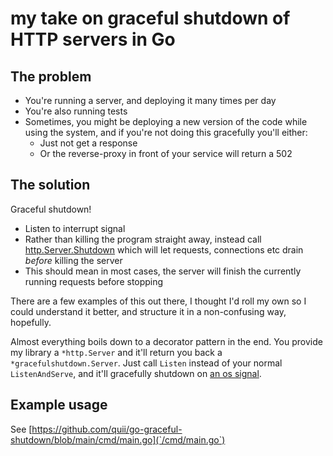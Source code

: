 # my take on graceful shutdown of HTTP servers in Go

## The problem

- You're running a server, and deploying it many times per day
- You're also running tests
- Sometimes, you might be deploying a new version of the code while using the system, and if you're not doing this gracefully you'll either:
  - Just not get a response
  - Or the reverse-proxy in front of your service will return a 502

## The solution

Graceful shutdown! 

- Listen to interrupt signal
- Rather than killing the program straight away, instead call [http.Server.Shutdown](https://pkg.go.dev/net/http#Server.Shutdown) which will let requests, connections etc drain _before_ killing the server
- This should mean in most cases, the server will finish the currently running requests before stopping

There are a few examples of this out there, I thought I'd roll my own so I could understand it better, and structure it in a non-confusing way, hopefully.

Almost everything boils down to a decorator pattern in the end. You provide my library a `*http.Server` and it'll return you back a `*gracefulshutdown.Server`. Just call `Listen` instead of your normal `ListenAndServe`, and it'll gracefully shutdown on [an os signal](https://github.com/quii/go-graceful-shutdown/blob/main/signal.go#L11).

## Example usage

See [https://github.com/quii/go-graceful-shutdown/blob/main/cmd/main.go](`/cmd/main.go`)